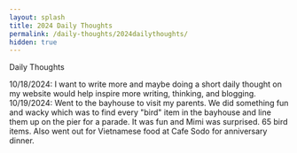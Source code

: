 ```yaml
---
layout: splash
title: 2024 Daily Thoughts
permalink: /daily-thoughts/2024dailythoughts/
hidden: true
---
```


Daily Thoughts

10/18/2024: I want to write more and maybe doing a short daily thought on my website would help inspire more writing, thinking, and blogging. 
10/19/2024: Went to the bayhouse to visit my parents. We did something fun and wacky which was to find every "bird" item in the bayhouse and line them up on the pier for a parade. It was fun and Mimi was surprised. 65 bird items. Also went out for Vietnamese food at Cafe Sodo for anniversary dinner.